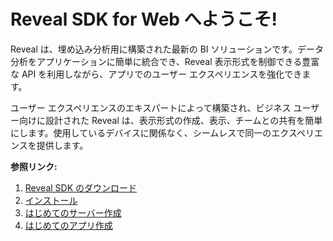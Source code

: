 # Reveal SDK for Web へようこそ!

Reveal は、埋め込み分析用に構築された最新の BI ソリューションです。データ分析をアプリケーションに簡単に統合でき、Reveal 表示形式を制御できる豊富な API を利用しながら、アプリでのユーザー エクスペリエンスを強化できます。

ユーザー エクスペリエンスのエキスパートによって構築され、ビジネス ユーザー向けに設計された Reveal は、表示形式の作成、表示、チームとの共有を簡単にします。使用しているデバイスに関係なく、シームレスで同一のエクスペリエンスを提供します。

**参照リンク:**
1. [Reveal SDK のダウンロード](https://www.revealbi.io/ja/download-sdk)
2. [インストール](installation.md)
3. [はじめてのサーバー作成](getting-started-server.md)
4. [はじめてのアプリ作成](getting-started-javascript.md)
